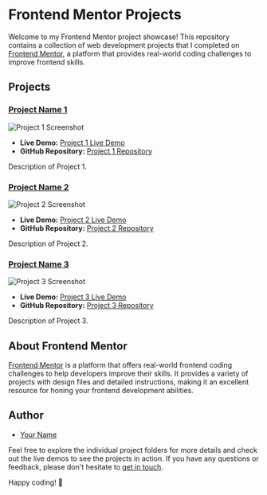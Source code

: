 # Frontend Mentor Projects

Welcome to my Frontend Mentor project showcase! This repository contains a collection of web development projects that I completed on [Frontend Mentor](https://www.frontendmentor.io/), a platform that provides real-world coding challenges to improve frontend skills.

## Projects

### [Project Name 1](Project-1-Folder)

![Project 1 Screenshot](Project-1-Folder/screenshot.png)

- **Live Demo:** [Project 1 Live Demo](https://your-project-1-live-demo-link.com)
- **GitHub Repository:** [Project 1 Repository](https://github.com/yourusername/Project-1-Repo)

Description of Project 1.

### [Project Name 2](Project-2-Folder)

![Project 2 Screenshot](Project-2-Folder/screenshot.png)

- **Live Demo:** [Project 2 Live Demo](https://your-project-2-live-demo-link.com)
- **GitHub Repository:** [Project 2 Repository](https://github.com/yourusername/Project-2-Repo)

Description of Project 2.

### [Project Name 3](Project-3-Folder)

![Project 3 Screenshot](Project-3-Folder/screenshot.png)

- **Live Demo:** [Project 3 Live Demo](https://your-project-3-live-demo-link.com)
- **GitHub Repository:** [Project 3 Repository](https://github.com/yourusername/Project-3-Repo)

Description of Project 3.

## About Frontend Mentor

[Frontend Mentor](https://www.frontendmentor.io/) is a platform that offers real-world frontend coding challenges to help developers improve their skills. It provides a variety of projects with design files and detailed instructions, making it an excellent resource for honing your frontend development abilities.

## Author

- [Your Name](https://github.com/yourusername)

Feel free to explore the individual project folders for more details and check out the live demos to see the projects in action. If you have any questions or feedback, please don't hesitate to [get in touch](https://github.com/yourusername).

Happy coding! 🚀
